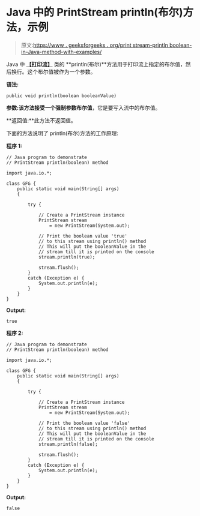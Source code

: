 # Java 中的 PrintStream println(布尔)方法，示例

> 原文:[https://www . geeksforgeeks . org/print stream-println boolean-in-Java-method-with-examples/](https://www.geeksforgeeks.org/printstream-printlnboolean-method-in-java-with-examples/)

Java 中 **[【打印流】](https://www.geeksforgeeks.org/java-io-printstream-class-java-set-1/)** 类的 **println(布尔)**方法用于打印流上指定的布尔值，然后换行。这个布尔值被作为一个参数。

**语法:**

```
public void println(boolean booleanValue)
```

**参数:**该方法接受一个强制参数**布尔值**，它是要写入流中的布尔值。

**返回值:**此方法不返回值。

下面的方法说明了 println(布尔)方法的工作原理:

**程序 1:**

```
// Java program to demonstrate
// PrintStream println(boolean) method

import java.io.*;

class GFG {
    public static void main(String[] args)
    {

        try {

            // Create a PrintStream instance
            PrintStream stream
                = new PrintStream(System.out);

            // Print the boolean value 'true'
            // to this stream using println() method
            // This will put the booleanValue in the
            // stream till it is printed on the console
            stream.println(true);

            stream.flush();
        }
        catch (Exception e) {
            System.out.println(e);
        }
    }
}
```

**Output:**

```
true

```

**程序 2:**

```
// Java program to demonstrate
// PrintStream println(boolean) method

import java.io.*;

class GFG {
    public static void main(String[] args)
    {

        try {

            // Create a PrintStream instance
            PrintStream stream
                = new PrintStream(System.out);

            // Print the boolean value 'false'
            // to this stream using println() method
            // This will put the booleanValue in the
            // stream till it is printed on the console
            stream.println(false);

            stream.flush();
        }
        catch (Exception e) {
            System.out.println(e);
        }
    }
}
```

**Output:**

```
false

```